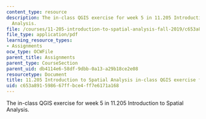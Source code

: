 ```yaml
---
content_type: resource
description: The in-class QGIS exercise for week 5 in 11.205 Introduction to Spatial
  Analysis.
file: /courses/11-205-introduction-to-spatial-analysis-fall-2019/c653a891598667ffbce4ff7e6171a168_11.205f19_week_5_qgis.pdf
file_type: application/pdf
learning_resource_types:
- Assignments
ocw_type: OCWFile
parent_title: Assignments
parent_type: CourseSection
parent_uid: db4114e6-58df-9dbb-0a13-a29b18ce2e08
resourcetype: Document
title: 11.205 Introduction to Spatial Analysis in-class QGIS exercise for week 5
uid: c653a891-5986-67ff-bce4-ff7e6171a168
---
```

The in-class QGIS exercise for week 5 in 11.205 Introduction to Spatial Analysis.

